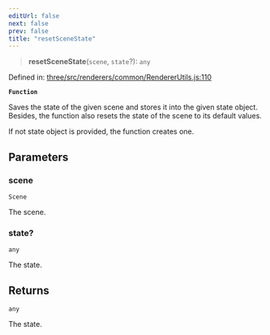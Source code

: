 ```yaml
---
editUrl: false
next: false
prev: false
title: "resetSceneState"
---
```


> **resetSceneState**(`scene`, `state`?): `any`

Defined in: [three/src/renderers/common/RendererUtils.js:110](https://github.com/DefinitelyMaybe/three-i18n/blob/fa57b79433d1c349ffb23a78727299c8d4190136/three/src/renderers/common/RendererUtils.js#L110)

**`Function`**

Saves the state of the given scene and stores it into the given state object.
Besides, the function also resets the state of the scene to its default values.

If not state object is provided, the function creates one.

## Parameters

### scene

`Scene`

The scene.

### state?

`any`

The state.

## Returns

`any`

The state.

